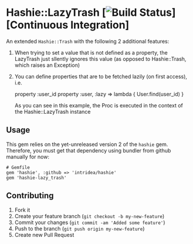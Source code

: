 # Hashie::LazyTrash [![Build Status](https://secure.travis-ci.org/colszowka/hashie-lazy_trash.png)][Continuous Integration]

An extended `Hashie::Trash` with the following 2 additional features:

  1. When trying to set a value that is not defined as a property, the LazyTrash just sllently ignores this value
     (as opposed to Hashie::Trash, which raises an Exception)

  2. You can define properties that are to be fetched lazily (on first access), i.e.

        property :user_id
        property :user, :lazy => lambda { User.find(user_id) }

     As you can see in this example, the Proc is executed in the context of the Hashie::LazyTrash instance

## Usage

This gem relies on the yet-unreleased version 2 of the `hashie` gem. Therefore, you must get that dependency using bundler
from github manually for now:

    # Gemfile
    gem 'hashie', :github => 'intridea/hashie'
    gem 'hashie-lazy_trash'

## Contributing

1. Fork it
2. Create your feature branch (`git checkout -b my-new-feature`)
3. Commit your changes (`git commit -am 'Added some feature'`)
4. Push to the branch (`git push origin my-new-feature`)
5. Create new Pull Request
